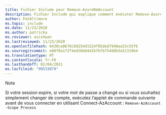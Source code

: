 ```yaml
---
title: Fichier Include pour Remove-AzureRmAccount
description: Fichier Include qui explique comment exécuter Remove-AzureRmAccount.
author: PatAltimore
ms.topic: include
ms.date: 11/23/2020
ms.author: patricka
ms.reviewer: avishwan
ms.lastreviewed: 11/23/2020
ms.openlocfilehash: 6430ca8670cb9254d1524f05ded7940aa53c55f6
ms.sourcegitcommit: e88f0a1f2f4ed3bb8442bfb7b754d8b3a51319b4
ms.translationtype: HT
ms.contentlocale: fr-FR
ms.lasthandoff: 02/04/2021
ms.locfileid: "99533879"
---
```

>[!Note]
>Si votre session expire, si votre mot de passe a changé ou si vous souhaitez simplement changer de compte, exécutez l’applet de commande suivante avant de vous connecter en utilisant Connect-AzAccount : `Remove-AzAccount -Scope Process`
